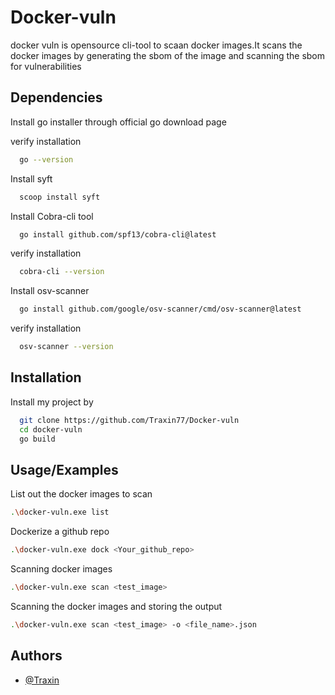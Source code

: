 
# Docker-vuln

docker vuln is opensource cli-tool to scaan docker images.It scans the docker images by generating the sbom of the image and scanning the sbom for vulnerabilities 
## Dependencies
Install go installer through official go download page

verify installation
```bash
  go --version
```
Install syft

```bash
  scoop install syft
```
Install Cobra-cli tool

```bash
  go install github.com/spf13/cobra-cli@latest
```
verify  installation

```bash
  cobra-cli --version
```
Install osv-scanner

```bash
  go install github.com/google/osv-scanner/cmd/osv-scanner@latest

```
verify installation
```bash
  osv-scanner --version

```
## Installation

Install my project by

```bash
  git clone https://github.com/Traxin77/Docker-vuln
  cd docker-vuln
  go build
```
    
## Usage/Examples
List out the docker images to scan 
```Bash
.\docker-vuln.exe list
```
Dockerize a github repo
```Bash
.\docker-vuln.exe dock <Your_github_repo>
```
Scanning docker images
```Bash
.\docker-vuln.exe scan <test_image>
```

Scanning the docker images and storing the output
```Bash
.\docker-vuln.exe scan <test_image> -o <file_name>.json
```


## Authors

- [@Traxin](https://github.com/Traxin77)

